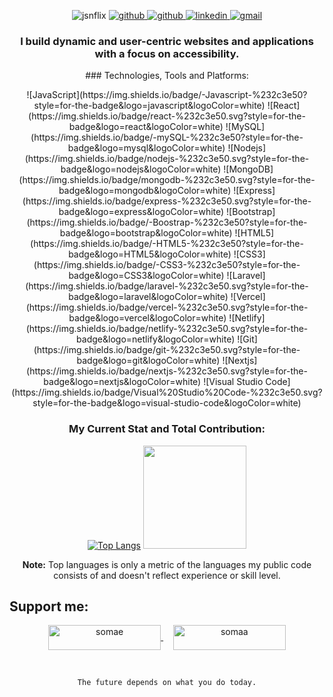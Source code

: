 <p align="center">
  <img src="https://komarev.com/ghpvc/?username=jasondev01&label=Profile%20views&color=0e75b6&style=flat" alt="jsnflix" />
  <a href="https://github.com/jasondev01">
    <img src="https://img.shields.io/github/followers/jasondev01?label=Github&style=social" alt="github">
  </a>
  <a href="https://twitter.com/intent/follow?screen_name=jsnflix&tw_p=followbutton">
    <img src="https://img.shields.io/twitter/follow/jsnflix?label=Twitter&style=social" alt="github">
  </a>
  <a href="https://www.linkedin.com/in/webflex/">
    <img src="https://img.shields.io/badge/- -%232c3e50?label=LinkedIn&style=social&logo=linkedin" alt="linkedin">
  </a>
  <a href="mailto:jsnrbn01@gmail.com">
    <img src="https://img.shields.io/badge/- -%232c3e50?label=Email&style=social&logo=gmail" alt="gmail">
  </a>
</p>

<h3 align="center">
  I build dynamic and user-centric websites and applications with a focus on accessibility.
</h3>
<div align="center">
    ### Technologies, Tools and Platforms:
<p align="center">
  ![JavaScript](https://img.shields.io/badge/-Javascript-%232c3e50?style=for-the-badge&logo=javascript&logoColor=white)
  ![React](https://img.shields.io/badge/react-%232c3e50.svg?style=for-the-badge&logo=react&logoColor=white)
  ![MySQL](https://img.shields.io/badge/-mySQL-%232c3e50?style=for-the-badge&logo=mysql&logoColor=white)
  ![Nodejs](https://img.shields.io/badge/nodejs-%232c3e50.svg?style=for-the-badge&logo=nodejs&logoColor=white)
  ![MongoDB](https://img.shields.io/badge/mongodb-%232c3e50.svg?style=for-the-badge&logo=mongodb&logoColor=white)
  ![Express](https://img.shields.io/badge/express-%232c3e50.svg?style=for-the-badge&logo=express&logoColor=white)
  ![Bootstrap](https://img.shields.io/badge/-Boostrap-%232c3e50?style=for-the-badge&logo=bootstrap&logoColor=white)
  ![HTML5](https://img.shields.io/badge/-HTML5-%232c3e50?style=for-the-badge&logo=HTML5&logoColor=white)
  ![CSS3](https://img.shields.io/badge/-CSS3-%232c3e50?style=for-the-badge&logo=CSS3&logoColor=white)
  ![Laravel](https://img.shields.io/badge/laravel-%232c3e50.svg?style=for-the-badge&logo=laravel&logoColor=white)
  ![Vercel](https://img.shields.io/badge/vercel-%232c3e50.svg?style=for-the-badge&logo=vercel&logoColor=white)
  ![Netlify](https://img.shields.io/badge/netlify-%232c3e50.svg?style=for-the-badge&logo=netlify&logoColor=white)
  ![Git](https://img.shields.io/badge/git-%232c3e50.svg?style=for-the-badge&logo=git&logoColor=white)
  ![Nextjs](https://img.shields.io/badge/nextjs-%232c3e50.svg?style=for-the-badge&logo=nextjs&logoColor=white)
  ![Visual Studio Code](https://img.shields.io/badge/Visual%20Studio%20Code-%232c3e50.svg?style=for-the-badge&logo=visual-studio-code&logoColor=white)
</p>

  ### My Current Stat and Total Contribution: 
  <p align="center">
  
  [![Top Langs](https://github-readme-stats.vercel.app/api/top-langs/?username=jasondev01&langs_count=6&count_private=true&layout=compact&theme=react&hide_border=true&bg_color=1F222E&title_color=F85D7F&icon_color=F8D866&hide=Jupyter%20Notebook,python,tsql,hack)](https://github.com/jasondev01?tab=repositories) <img height="165" src="http://github-readme-streak-stats.herokuapp.com?user=jasondev01&theme=tokyonight&hide_border=true&background=1F222E" />
  
  </p>
  
  <b>Note:</b> Top languages is only a metric of the languages my public code consists of and doesn't reflect experience or skill level.
</div>

## Support me: 
<p align="center">
  <a href="https://www.buymeacoffee.com/somae">
    <img align="center" src="https://cdn.buymeacoffee.com/buttons/v2/default-yellow.png" height="40" width="180" alt="somae"  />
  </a>
  &nbsp;&nbsp;&nbsp;
  
  <a href="https://ko-fi.com/somaa">
    <img align="center" src="https://cdn.ko-fi.com/cdn/kofi3.png?v=3" height="40" width="180" alt="somaa" />
  </a>
</p>
<br>

<div align="center">
  
``` The future depends on what you do today. ```
  
</div>
